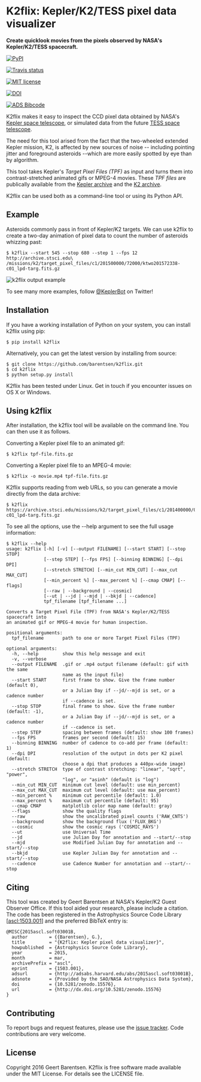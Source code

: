 K2flix: Kepler/K2/TESS pixel data visualizer
============================================

**Create quicklook movies from the pixels observed by NASA's
Kepler/K2/TESS spacecraft.**

[![PyPI](http://img.shields.io/pypi/v/k2flix.svg)](https://pypi.python.org/pypi/k2flix/)

[![Travis status](http://img.shields.io/travis/barentsen/k2flix/master.svg)](http://travis-ci.org/barentsen/k2flix)

[![MIT license](http://img.shields.io/badge/license-MIT-blue.svg)](https://github.com/barentsen/k2flix/blob/master/LICENSE)

[![DOI](https://zenodo.org/badge/doi/10.5281/zenodo.15576.svg)](http://dx.doi.org/10.5281/zenodo.15576)

[![ADS Bibcode](https://img.shields.io/badge/NASA%20ADS-2015ascl.soft03001B-blue.svg)](http://adsabs.harvard.edu/abs/2015ascl.soft03001B)

K2flix makes it easy to inspect the CCD pixel data obtained by NASA's
[Kepler space telescope](http://keplerscience.nasa.gov), or simulated
data from the future [TESS space telescope](https://tess.gsfc.nasa.gov).

The need for this tool arised from the fact that the two-wheeled
extended Kepler mission, K2, is affected by new sources of noise --
including pointing jitter and foreground asteroids --which are more
easily spotted by eye than by algorithm.

This tool takes Kepler's *Target Pixel Files (TPF)* as input and turns
them into contrast-stretched animated gifs or MPEG-4 movies. These *TPF
files* are publically available from the [Kepler
archive](https://archive.stsci.edu/missions/kepler/target_pixel_files/)
and the [K2
archive](https://archive.stsci.edu/missions/k2/target_pixel_files/).

K2flix can be used both as a command-line tool or using its Python API.

Example
-------

Asteroids commonly pass in front of Kepler/K2 targets. We can use k2flix
to create a two-day animation of pixel data to count the number of
asteroids whizzing past:

    $ k2flix --start 545 --stop 680 --step 1 --fps 12 http://archive.stsci.edu\
    /missions/k2/target_pixel_files/c1/201500000/72000/ktwo201572338-c01_lpd-targ.fits.gz

![k2flix output example](https://raw.githubusercontent.com/barentsen/k2flix/master/examples/epic-201572338.gif)

To see many more examples, follow
[@KeplerBot](https://twitter.com/KeplerBot) on Twitter!

Installation
------------

If you have a working installation of Python on your system, you can
install k2flix using pip:

    $ pip install k2flix

Alternatively, you can get the latest version by installing from source:

    $ git clone https://github.com/barentsen/k2flix.git
    $ cd k2flix
    $ python setup.py install

K2flix has been tested under Linux. Get in touch if you encounter issues
on OS X or Windows.

Using k2flix
------------

After installation, the k2flix tool will be available on the command
line. You can then use it as follows.

Converting a Kepler pixel file to an animated gif:

    $ k2flix tpf-file.fits.gz

Converting a Kepler pixel file to an MPEG-4 movie:

    $ k2flix -o movie.mp4 tpf-file.fits.gz

K2flix supports reading from web URLs, so you can generate a movie
directly from the data archive:

    $ k2flix https://archive.stsci.edu/missions/k2/target_pixel_files/c1/201400000/00000/ktwo201400022-c01_lpd-targ.fits.gz

To see all the options, use the --help argument to see the full usage
information:

    $ k2flix --help
    usage: k2flix [-h] [-v] [--output FILENAME] [--start START] [--stop STOP]
                  [--step STEP] [--fps FPS] [--binning BINNING] [--dpi DPI]
                  [--stretch STRETCH] [--min_cut MIN_CUT] [--max_cut MAX_CUT]
                  [--min_percent %] [--max_percent %] [--cmap CMAP] [--flags]
                  [--raw | --background | --cosmic]
                  [--ut | --jd | --mjd | --bkjd | --cadence]
                  tpf_filename [tpf_filename ...]

    Converts a Target Pixel File (TPF) from NASA's Kepler/K2/TESS spacecraft into
    an animated gif or MPEG-4 movie for human inspection.

    positional arguments:
      tpf_filename       path to one or more Target Pixel Files (TPF)

    optional arguments:
      -h, --help         show this help message and exit
      -v, --verbose
      --output FILENAME  .gif or .mp4 output filename (default: gif with the same
                         name as the input file)
      --start START      first frame to show. Give the frame number (default 0),
                         or a Julian Day if --jd/--mjd is set, or a cadence number
                         if --cadence is set.
      --stop STOP        final frame to show. Give the frame number (default: -1),
                         or a Julian Day if --jd/--mjd is set, or a cadence number
                         if --cadence is set.
      --step STEP        spacing between frames (default: show 100 frames)
      --fps FPS          frames per second (default: 15)
      --binning BINNING  number of cadence to co-add per frame (default: 1)
      --dpi DPI          resolution of the output in dots per K2 pixel (default:
                         choose a dpi that produces a 440px-wide image)
      --stretch STRETCH  type of contrast stretching: "linear", "sqrt", "power",
                         "log", or "asinh" (default is "log")
      --min_cut MIN_CUT  minimum cut level (default: use min_percent)
      --max_cut MAX_CUT  maximum cut level (default: use max_percent)
      --min_percent %    minimum cut percentile (default: 1.0)
      --max_percent %    maximum cut percentile (default: 95)
      --cmap CMAP        matplotlib color map name (default: gray)
      --flags            show the quality flags
      --raw              show the uncalibrated pixel counts ('RAW_CNTS')
      --background       show the background flux ('FLUX_BKG')
      --cosmic           show the cosmic rays ('COSMIC_RAYS')
      --ut               use Universal Time
      --jd               use Julian Day for annotation and --start/--stop
      --mjd              use Modified Julian Day for annotation and --start/--stop
      --bkjd             use Kepler Julian Day for annotation and --start/--stop
      --cadence          use Cadence Number for annotation and --start/--stop

Citing
------

This tool was created by Geert Barentsen at NASA's Kepler/K2 Guest
Observer Office. If this tool aided your research, please include a
citation. The code has been registered in the Astrophysics Source Code
Library \[[ascl:1503.001](http://ascl.net/code/v/1069)\] and the
preferred BibTeX entry is:

    @MISC{2015ascl.soft03001B,
      author        = {{Barentsen}, G.},
      title         = "{K2flix: Kepler pixel data visualizer}",
      howpublished  = {Astrophysics Source Code Library},
      year          = 2015,
      month         = mar,
      archivePrefix = "ascl",
      eprint        = {1503.001},
      adsurl        = {http://adsabs.harvard.edu/abs/2015ascl.soft03001B},
      adsnote       = {Provided by the SAO/NASA Astrophysics Data System},
      doi           = {10.5281/zenodo.15576},
      url           = {http://dx.doi.org/10.5281/zenodo.15576}
    }

Contributing
------------

To report bugs and request features, please use the [issue
tracker](https://github.com/barentsen/k2flix/issues). Code contributions
are very welcome.

License
-------

Copyright 2016 Geert Barentsen. K2flix is free software made available
under the MIT License. For details see the LICENSE file.
